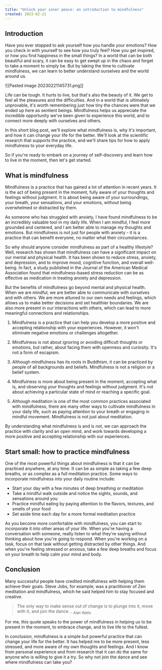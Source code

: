```yaml
---
title: "Unlock your inner peace: an introduction to mindfulness"
created: 2023-02-21
---
```

## Introduction

Have you ever stopped to ask yourself how you handle your emotions? How you check in with yourself to see how you truly feel? How you get inspired, or how you find happiness in the small things? In a world that can be both beautiful and scary, it can be easy to get swept up in the chaos and forget to take a moment to simply be. But by taking the time to cultivate mindfulness, we can learn to better understand ourselves and the world around us.

![[Pasted image 20230221145731.png]]

Life can be tough. It hurts to live, but that's also the beauty of it. We get to feel all the pleasures and the difficulties. And in a world that is ultimately unprovable, it's worth remembering just how tiny the chances were that we ended up here as sentient beings. Mindfulness helps us appreciate the incredible opportunity we've been given to experience this world, and to connect more deeply with ourselves and others.

In this short blog post, we'll explore what mindfulness is, why it's important, and how it can change your life for the better. We'll look at the scientific research that supports the practice, and we'll share tips for how to apply mindfulness to your everyday life.

So if you're ready to embark on a journey of self-discovery and learn how to live in the moment, then let's get started.

## What is mindfulness

Mindfulness is a practice that has gained a lot of attention in recent years. It is the act of being present in the moment, fully aware of your thoughts and feelings without judgment. It is about being aware of your surroundings, your breath, your sensations, and your emotions, without being overwhelmed or distracted by them.

As someone who has struggled with anxiety, I have found mindfulness to be an incredibly valuable tool in my daily life. When I am mindful, I feel more grounded and centered, and I am better able to manage my thoughts and emotions. But mindfulness is not just for people with anxiety - it is a practice that can benefit everyone, no matter what their circumstances.

So why should anyone consider mindfulness as part of a healthy lifestyle? Well, research has shown that mindfulness can have a significant impact on our mental and physical health. It has been shown to reduce stress, anxiety, and depression, and to improve mood, cognitive function, and overall well-being. In fact, a study published in the Journal of the American Medical Association found that mindfulness-based stress reduction can be as effective as medication in treating anxiety and depression.

But the benefits of mindfulness go beyond mental and physical health. When we are mindful, we are better able to communicate with ourselves and with others. We are more attuned to our own needs and feelings, which allows us to make better decisions and set healthier boundaries. We are also more present in our interactions with others, which can lead to more meaningful connections and relationships.

1.  Mindfulness is a practice that can help you develop a more positive and accepting relationship with your experiences. However, it won't eliminate negative emotions or challenges altogether.
    
2.  Mindfulness is not about ignoring or avoiding difficult thoughts or emotions, but rather, about facing them with openness and curiosity. It's not a form of escapism.
    
3.  Although mindfulness has its roots in Buddhism, it can be practiced by people of all backgrounds and beliefs. Mindfulness is not a religion or a belief system.
    
4.  Mindfulness is more about being present in the moment, accepting what is, and observing your thoughts and feelings without judgment. It's not about achieving a particular state of mind or reaching a specific goal.
    
5.  Although meditation is one of the most common practices associated with mindfulness, there are many other ways to cultivate mindfulness in your daily life, such as paying attention to your breath or engaging in mindful movement. Mindfulness is not just about meditation.
    

By understanding what mindfulness is and is not, we can approach the practice with clarity and an open mind, and work towards developing a more positive and accepting relationship with our experiences.

## Start small: how to practice mindfulness

One of the most powerful things about mindfulness is that it can be practiced anywhere, at any time. It can be as simple as taking a few deep breaths, or as complex as a full meditation practice. Some ways to incorporate mindfulness into your daily routine include:

-   Start your day with a few minutes of deep breathing or meditation
-   Take a mindful walk outside and notice the sights, sounds, and sensations around you
-   Practice mindful eating by paying attention to the flavors, textures, and smells of your food
-   Set aside time each day for a more formal meditation practice

As you become more comfortable with mindfulness, you can start to incorporate it into other areas of your life. When you're having a conversation with someone, really listen to what they're saying without thinking about how you're going to respond. When you're working on a task, focus on that task without getting distracted by other things. And when you're feeling stressed or anxious, take a few deep breaths and focus on your breath to help calm your mind and body.

## Conclusion

Many successful people have credited mindfulness with helping them achieve their goals. Steve Jobs, for example, was a practitioner of Zen meditation and mindfulness, which he said helped him to stay focused and creative.

> The only way to make sense out of change is to plunge into it, move with it, and join the dance.
> <sub>- Alan Watts</sub>

For me, this quote speaks to the power of mindfulness in helping us to be present in the moment, to embrace change, and to live life to the fullest.

In conclusion, mindfulness is a simple but powerful practice that can change your life for the better. It has helped me to be more present, less stressed, and more aware of my own thoughts and feelings. And I know from personal experience and from research that it can do the same for anyone who is willing to give it a try. So why not join the dance and see where mindfulness can take you?